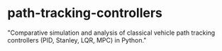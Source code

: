 # path-tracking-controllers
"Comparative simulation and analysis of classical vehicle path tracking controllers (PID, Stanley, LQR, MPC) in Python."
